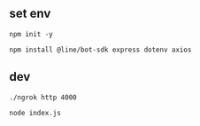 ## set env
```
npm init -y

npm install @line/bot-sdk express dotenv axios
```

## dev
```
./ngrok http 4000

node index.js
```